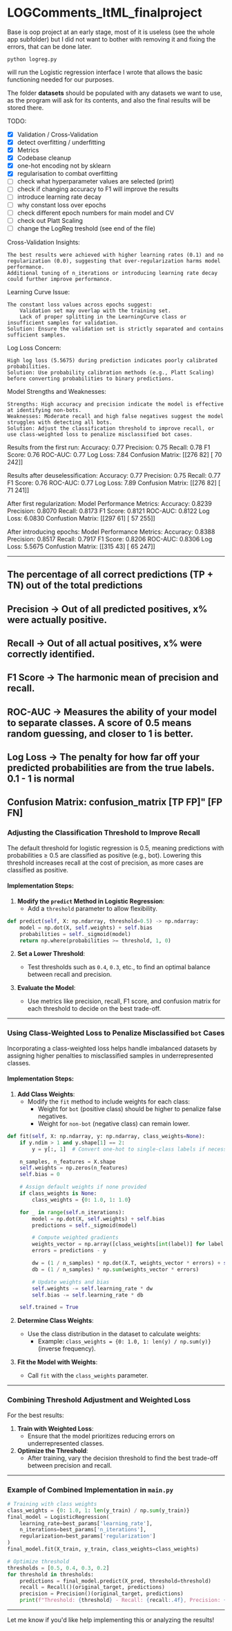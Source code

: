 # LOGComments_ItML_finalproject

Base is oop project at an early stage, most of it is useless (see the whole app subfolder) but I did not want to bother with removing it and fixing the errors, that can be done later.

```console
python logreg.py
```

will run the Logistic regression interface I wrote that allows the basic functioning needed for our purposes.

The folder **datasets** should be populated with any datasets we want to use, as the program will ask for its contents, and also the final results will be stored there.

TODO:
- [x] Validation / Cross-Validation
- [x] detect overfitting / underfitting
- [x] Metrics
- [x] Codebase cleanup
- [x] one-hot encoding not by sklearn
- [x] regularisation to combat overfitting
- [ ] check what hyperparameter values are selected (print)
- [ ] check if changing accuracy to F1 will improve the results
- [ ] introduce learning rate decay
- [ ] why constant loss over epochs
- [ ] check different epoch numbers for main model and CV
- [ ] check out Platt Scaling
- [ ] change the LogReg treshold (see end of the file)

Cross-Validation Insights:

    The best results were achieved with higher learning rates (0.1) and no regularization (0.0), suggesting that over-regularization harms model performance.
    Additional tuning of n_iterations or introducing learning rate decay could further improve performance.

Learning Curve Issue:

    The constant loss values across epochs suggest:
        Validation set may overlap with the training set.
        Lack of proper splitting in the LearningCurve class or insufficient samples for validation.
    Solution: Ensure the validation set is strictly separated and contains sufficient samples.

Log Loss Concern:

    High log loss (5.5675) during prediction indicates poorly calibrated probabilities.
    Solution: Use probability calibration methods (e.g., Platt Scaling) before converting probabilities to binary predictions.

Model Strengths and Weaknesses:

    Strengths: High accuracy and precision indicate the model is effective at identifying non-bots.
    Weaknesses: Moderate recall and high false negatives suggest the model struggles with detecting all bots.
    Solution: Adjust the classification threshold to improve recall, or use class-weighted loss to penalize misclassified bot cases.




Results from the first run:
Accuracy: 0.77
Precision: 0.75
Recall: 0.78
F1 Score: 0.76
ROC-AUC: 0.77
Log Loss: 7.84
Confusion Matrix:
[[276  82]
 [ 70 242]]

Results after deuselessification:
Accuracy: 0.77
Precision: 0.75
Recall: 0.77
F1 Score: 0.76
ROC-AUC: 0.77
Log Loss: 7.89
Confusion Matrix:
[[276  82]
 [ 71 241]]

After first regularization:
Model Performance Metrics:
Accuracy: 0.8239
Precision: 0.8070
Recall: 0.8173
F1 Score: 0.8121
ROC-AUC: 0.8122
Log Loss: 6.0830
Confustion Matrix: 
[[297  61]
 [ 57 255]]

After introducing epochs:
Model Performance Metrics:
Accuracy: 0.8388
Precision: 0.8517
Recall: 0.7917
F1 Score: 0.8206
ROC-AUC: 0.8306
Log Loss: 5.5675
Confustion Matrix: 
[[315  43]
 [ 65 247]]


---------
The percentage of all correct predictions (TP + TN) out of the total predictions
---------
Precision -> Out of all predicted positives, x% were actually positive.
---------
Recall -> Out of all actual positives, x% were correctly identified.
---------
F1 Score -> The harmonic mean of precision and recall.
---------
ROC-AUC -> Measures the ability of your model to separate classes. A score of 0.5 means random guessing, and closer to 1 is better.
---------
Log Loss -> The penalty for how far off your predicted probabilities are from the true labels. 0.1 - 1 is normal
---------
Confusion Matrix:
    confusion_matrix
    [TP   FP]"
    [FP   FN]
---------



### Adjusting the Classification Threshold to Improve Recall

The default threshold for logistic regression is 0.5, meaning predictions with probabilities ≥ 0.5 are classified as positive (e.g., bot). Lowering this threshold increases recall at the cost of precision, as more cases are classified as positive.

#### Implementation Steps:
1. **Modify the `predict` Method in Logistic Regression**:
   - Add a `threshold` parameter to allow flexibility.

```python
def predict(self, X: np.ndarray, threshold=0.5) -> np.ndarray:
    model = np.dot(X, self.weights) + self.bias
    probabilities = self._sigmoid(model)
    return np.where(probabilities >= threshold, 1, 0)
```

2. **Set a Lower Threshold**:
   - Test thresholds such as `0.4`, `0.3`, etc., to find an optimal balance between recall and precision.

3. **Evaluate the Model**:
   - Use metrics like precision, recall, F1 score, and confusion matrix for each threshold to decide on the best trade-off.

---

### Using Class-Weighted Loss to Penalize Misclassified `bot` Cases

Incorporating a class-weighted loss helps handle imbalanced datasets by assigning higher penalties to misclassified samples in underrepresented classes.

#### Implementation Steps:

1. **Add Class Weights**:
   - Modify the `fit` method to include weights for each class:
     - Weight for `bot` (positive class) should be higher to penalize false negatives.
     - Weight for `non-bot` (negative class) can remain lower.

```python
def fit(self, X: np.ndarray, y: np.ndarray, class_weights=None):
    if y.ndim > 1 and y.shape[1] == 2:
        y = y[:, 1]  # Convert one-hot to single-class labels if necessary

    n_samples, n_features = X.shape
    self.weights = np.zeros(n_features)
    self.bias = 0

    # Assign default weights if none provided
    if class_weights is None:
        class_weights = {0: 1.0, 1: 1.0}

    for _ in range(self.n_iterations):
        model = np.dot(X, self.weights) + self.bias
        predictions = self._sigmoid(model)

        # Compute weighted gradients
        weights_vector = np.array([class_weights[int(label)] for label in y])
        errors = predictions - y

        dw = (1 / n_samples) * np.dot(X.T, weights_vector * errors) + self.regularization * self.weights
        db = (1 / n_samples) * np.sum(weights_vector * errors)

        # Update weights and bias
        self.weights -= self.learning_rate * dw
        self.bias -= self.learning_rate * db

    self.trained = True
```

2. **Determine Class Weights**:
   - Use the class distribution in the dataset to calculate weights:
     - Example: `class_weights = {0: 1.0, 1: len(y) / np.sum(y)}` (inverse frequency).

3. **Fit the Model with Weights**:
   - Call `fit` with the `class_weights` parameter.

---

### Combining Threshold Adjustment and Weighted Loss

For the best results:
1. **Train with Weighted Loss**: 
   - Ensure that the model prioritizes reducing errors on underrepresented classes.
2. **Optimize the Threshold**:
   - After training, vary the decision threshold to find the best trade-off between precision and recall.

---

### Example of Combined Implementation in `main.py`

```python
# Training with class weights
class_weights = {0: 1.0, 1: len(y_train) / np.sum(y_train)}
final_model = LogisticRegression(
    learning_rate=best_params['learning_rate'],
    n_iterations=best_params['n_iterations'],
    regularization=best_params['regularization']
)
final_model.fit(X_train, y_train, class_weights=class_weights)

# Optimize threshold
thresholds = [0.5, 0.4, 0.3, 0.2]
for threshold in thresholds:
    predictions = final_model.predict(X_pred, threshold=threshold)
    recall = Recall()(original_target, predictions)
    precision = Precision()(original_target, predictions)
    print(f"Threshold: {threshold} - Recall: {recall:.4f}, Precision: {precision:.4f}")
```

---

Let me know if you'd like help implementing this or analyzing the results!

